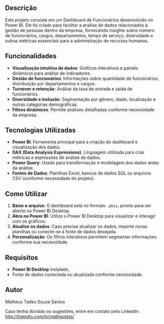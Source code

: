 <h2>Descrição</h2>
<p>Este projeto consiste em um Dashboard de Funcionários desenvolvido no Power BI. Ele foi criado para facilitar a análise de dados relacionados à gestão de pessoas dentro da empresa, fornecendo insights sobre número de funcionários, cargos, departamentos, tempo de serviço, diversidade e outras métricas essenciais para a administração de recursos humanos.</p>

<h2>Funcionalidades</h2>
<ul>
    <li><strong>Visualização intuitiva de dados</strong>: Gráficos interativos e painéis dinâmicos para análise de indicadores.</li>
    <li><strong>Gestão de funcionários</strong>: Informações sobre quantidade de funcionários, distribuição por departamentos e cargos.</li>
    <li><strong>Turnover e retenção</strong>: Análise da taxa de entrada e saída de funcionários.</li>
    <li><strong>Diversidade e inclusão</strong>: Segmentação por gênero, idade, localização e outras categorias demográficas.</li>
    <li><strong>Filtros dinâmicos</strong>: Permite análises detalhadas conforme necessidade da empresa.</li>
</ul>

<h2>Tecnologias Utilizadas</h2>
<ul>
    <li><strong>Power BI</strong>: Ferramenta principal para a criação do dashboard e visualização dos dados.</li>
    <li><strong>DAX (Data Analysis Expressions)</strong>: Linguagem utilizada para criar métricas e expressões de análise de dados.</li>
    <li><strong>Power Query</strong>: Usado para transformação e modelagem dos dados antes da análise.</li>
    <li><strong>Fontes de Dados</strong>: Planilhas Excel, bancos de dados SQL ou arquivos CSV (conforme necessidade do projeto).</li>
</ul>

<h2>Como Utilizar</h2>
<ol>
    <li><strong>Baixe o arquivo</strong>: O dashboard está no formato <code>.pbix</code>, pronto para ser aberto no Power BI Desktop.</li>
    <li><strong>Abra no Power BI</strong>: Utilize o Power BI Desktop para visualizar e interagir com os gráficos.</li>
    <li><strong>Atualize os dados</strong>: Caso precise atualizar os dados, importe novas planilhas ou conecte-se à fonte de dados desejada.</li>
    <li><strong>Personalização</strong>: Os filtros interativos permitem segmentar informações conforme sua necessidade.</li>
</ol>

<h2>Requisitos</h2>
<ul>
    <li><strong>Power BI Desktop</strong> instalado.</li>
    <li>Fonte de dados conectada ou atualizada conforme necessidade.</li>
</ul>

<h2>Autor</h2>
<p>Matheus Tadeu Souza Santos</p>
<p>Caso tenha dúvidas ou sugestões, entre em contato pelo LinkedIn: <a href="http://linkedin.com/in/matheustss/" target="_blank">http://linkedin.com/in/matheustss/</a></p>

